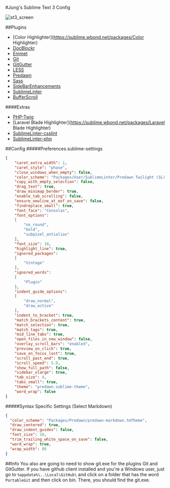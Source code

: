 #Jung's Sublime Text 3 Config

![st3_screen]

[st3_screen]:http://i.imgur.com/RH8dsYP.png

##Plugins
* [Color Highlighter](https://sublime.wbond.net/packages/Color Highlighter)
* [DocBlockr](https://sublime.wbond.net/packages/DocBlockr)
* [Emmet](https://sublime.wbond.net/packages/Emmet)
* [Git](https://sublime.wbond.net/packages/Git)
* [GitGutter](https://sublime.wbond.net/packages/GitGutter)
* [LESS](https://sublime.wbond.net/packages/LESS)
* [Predawn](https://sublime.wbond.net/packages/Predawn)
* [Sass](https://sublime.wbond.net/packages/Sass)
* [SideBarEnhancements](https://sublime.wbond.net/packages/SideBarEnhancements)
* [SublimeLinter](https://sublime.wbond.net/packages/SublimeLinter)
* [BufferScroll](https://sublime.wbond.net/packages/BufferScroll)

####Extras
* [PHP-Twig](https://sublime.wbond.net/packages/PHP-Twig)
* [Laravel Blade Highlighter](https://sublime.wbond.net/packages/Laravel Blade Highlighter)
* [SublimeLinter-csslint](https://sublime.wbond.net/packages/SublimeLinter-csslint)
* [SublimeLinter-php](https://sublime.wbond.net/packages/SublimeLinter-php)

##Config
#####Preferences.sublime-settings
```JSON
{
	"caret_extra_width": 1,
	"caret_style": "phase",
	"close_windows_when_empty": false,
	"color_scheme": "Packages/User/SublimeLinter/Predawn Twilight (SL).tmTheme",
	"copy_with_empty_selection": false,
	"drag_text": true,
	"draw_minimap_border": true,
	"enable_tab_scrolling": false,
	"ensure_newline_at_eof_on_save": false,
	"findreplace_small": true,
	"font_face": "Consolas",
	"font_options":
	[
		"no_round",
		"bold",
		"subpixel_antialias"
	],
	"font_size": 10,
	"highlight_line": true,
	"ignored_packages":
	[
		"Vintage"
	],
	"ignored_words":
	[
		"Plugin"
	],
	"indent_guide_options":
	[
		"draw_normal",
		"draw_active"
	],
	"indent_to_bracket": true,
	"match_brackets_content": true,
	"match_selection": true,
	"match_tags": true,
	"mid_line_tabs": true,
	"open_files_in_new_window": false,
	"overlay_scroll_bars": "enabled",
	"preview_on_click": true,
	"save_on_focus_lost": true,
	"scroll_past_end": true,
	"scroll_speed": 5.0,
	"show_full_path": false,
	"sidebar_xlarge": true,
	"tab_size": 4,
	"tabs_small": true,
	"theme": "predawn.sublime-theme",
	"word_wrap": false
}

```
#####Syntax Specific Settings (Select Markdown)
```JSON
{
  "color_scheme": "Packages/Predawn/predawn-markdown.tmTheme",
  "draw_centered": true,
  "draw_indent_guides": false,
  "font_size": 10,
  "trim_trailing_white_space_on_save": false,
  "word_wrap": true,
  "wrap_width": 80
}
```

##Info
You also are going to need to show git.exe for the plugins Git and GitGutter.
If you have github client installed and you're a Windows user, just go to `%appdata%\..\Local\GitHub\` and
click on a folder that has the word `PortableGit` and then click on bin. There, you should find the git.exe.
